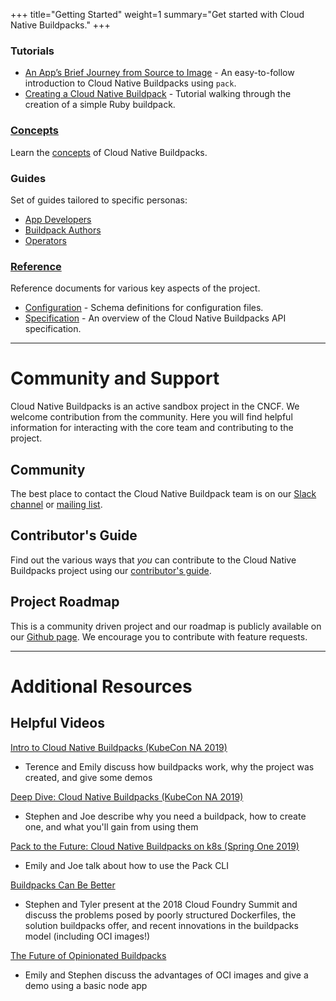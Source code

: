 +++
title="Getting Started"
weight=1
summary="Get started with Cloud Native Buildpacks."
+++

### Tutorials

* [An App’s Brief Journey from Source to Image](/docs/app-journey/) - An easy-to-follow introduction to Cloud Native Buildpacks using `pack`.
* [Creating a Cloud Native Buildpack](/docs/buildpack-author-guide/create-buildpack) - Tutorial walking through the creation of a simple Ruby buildpack.

### [Concepts](/docs/concepts)

Learn the [concepts](/docs/concepts) of Cloud Native Buildpacks.

### Guides

Set of guides tailored to specific personas:

*  [App Developers](/docs/app-developer-guide/)
*  [Buildpack Authors](/docs/buildpack-author-guide/)
*  [Operators](/docs/operator-guide/)

### [Reference](/docs/reference)

Reference documents for various key aspects of the project.

* [Configuration](/docs/config/) - Schema definitions for configuration files.
* [Specification](/docs/spec/) - An overview of the Cloud Native Buildpacks API specification.

---

# Community and Support

Cloud Native Buildpacks is an active sandbox project in the CNCF. We welcome contribution from the community. Here you will find helpful information for interacting with the core team and contributing to the project.

## Community

The best place to contact the Cloud Native Buildpack team is on our [Slack channel](https://slack.buildpacks.io/) or [mailing list](https://lists.cncf.io/g/cncf-buildpacks).

## Contributor's Guide

Find out the various ways that _you_ can contribute to the Cloud Native Buildpacks project using our [contributor's guide](https://github.com/buildpacks/community/blob/main/contributors/guide.md).

## Project Roadmap

This is a community driven project and our roadmap is publicly available on our [Github page](https://github.com/orgs/buildpacks/projects/1). We encourage you to contribute with feature requests.

---

# Additional Resources

## Helpful Videos

[Intro to Cloud Native Buildpacks (KubeCon NA 2019)](https://www.youtube.com/watch?v=SK6e_ZatOaw)

  - Terence and Emily discuss how buildpacks work, why the project was created, and give some demos

[Deep Dive: Cloud Native Buildpacks (KubeCon NA 2019)](https://www.youtube.com/watch?v=j9Ak5YLrihU)

  - Stephen and Joe describe why you need a buildpack, how to create one, and what you'll gain from using them

[Pack to the Future: Cloud Native Buildpacks on k8s (Spring One 2019)](https://www.youtube.com/watch?v=J2SXkmOo8iQ)

  - Emily and Joe talk about how to use the Pack CLI

[Buildpacks Can Be Better](https://www.youtube.com/watch?v=J6zn3WRqJko)

  - Stephen and Tyler present at the 2018 Cloud Foundry Summit and discuss the problems posed by poorly structured Dockerfiles, the solution buildpacks offer, and recent innovations in the buildpacks model (including OCI images!)

[The Future of Opinionated Buildpacks](https://www.youtube.com/watch?v=spW9ZlJpobM)

  - Emily and Stephen discuss the advantages of OCI images and give a demo using a basic node app

